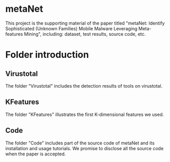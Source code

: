 # metaNet
This project is the supporting material of the paper titled "metaNet: Identify Sophisticated (Unknown Families) Mobile Malware Leveraging Meta-features Mining", including: dataset, test results, source code, etc.

# Folder introduction

## Virustotal
The folder "Virustotal" includes the detection results of tools on virustotal.

## KFeatures
The folder "KFeatures" illustrates the first K-dimensional features we used.

## Code
The folder "Code" includes part of the source code of metaNet and its installation and usage tutorials. We promise to disclose all the source code when the paper is accepted.